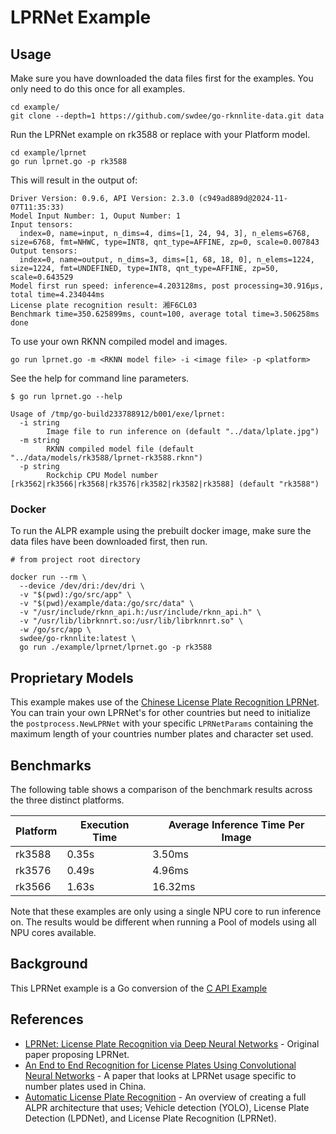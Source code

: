 # LPRNet Example

## Usage


Make sure you have downloaded the data files first for the examples.
You only need to do this once for all examples.

```
cd example/
git clone --depth=1 https://github.com/swdee/go-rknnlite-data.git data
```

Run the LPRNet example on rk3588 or replace with your Platform model.
```
cd example/lprnet
go run lprnet.go -p rk3588
```


This will result in the output of:
```
Driver Version: 0.9.6, API Version: 2.3.0 (c949ad889d@2024-11-07T11:35:33)
Model Input Number: 1, Ouput Number: 1
Input tensors:
  index=0, name=input, n_dims=4, dims=[1, 24, 94, 3], n_elems=6768, size=6768, fmt=NHWC, type=INT8, qnt_type=AFFINE, zp=0, scale=0.007843
Output tensors:
  index=0, name=output, n_dims=3, dims=[1, 68, 18, 0], n_elems=1224, size=1224, fmt=UNDEFINED, type=INT8, qnt_type=AFFINE, zp=50, scale=0.643529
Model first run speed: inference=4.203128ms, post processing=30.916µs, total time=4.234044ms
License plate recognition result: 湘F6CL03
Benchmark time=350.625899ms, count=100, average total time=3.506258ms
done
```

To use your own RKNN compiled model and images.
```
go run lprnet.go -m <RKNN model file> -i <image file> -p <platform>
```


See the help for command line parameters.
```
$ go run lprnet.go --help

Usage of /tmp/go-build233788912/b001/exe/lprnet:
  -i string
        Image file to run inference on (default "../data/lplate.jpg")
  -m string
        RKNN compiled model file (default "../data/models/rk3588/lprnet-rk3588.rknn")
  -p string
        Rockchip CPU Model number [rk3562|rk3566|rk3568|rk3576|rk3582|rk3582|rk3588] (default "rk3588")
```


### Docker

To run the ALPR example using the prebuilt docker image, make sure the data files have been downloaded first,
then run.
```
# from project root directory

docker run --rm \
  --device /dev/dri:/dev/dri \
  -v "$(pwd):/go/src/app" \
  -v "$(pwd)/example/data:/go/src/data" \
  -v "/usr/include/rknn_api.h:/usr/include/rknn_api.h" \
  -v "/usr/lib/librknnrt.so:/usr/lib/librknnrt.so" \
  -w /go/src/app \
  swdee/go-rknnlite:latest \
  go run ./example/lprnet/lprnet.go -p rk3588
```


## Proprietary Models

This example makes use of the [Chinese License Plate Recognition LPRNet](https://github.com/sirius-ai/LPRNet_Pytorch). 
You can train your own LPRNet's for other countries but need to initialize
the `postprocess.NewLPRNet` with your specific `LPRNetParams` containing the
maximum length of your countries number plates and character set used.



## Benchmarks

The following table shows a comparison of the benchmark results across the three distinct platforms.


| Platform | Execution Time | Average Inference Time Per Image |
|----------|----------------|----------------------------------|
| rk3588   | 0.35s          | 3.50ms                           |
| rk3576   | 0.49s          | 4.96ms                           |
| rk3566   | 1.63s          | 16.32ms                          |

Note that these examples are only using a single NPU core to run inference on.  The results
would be different when running a Pool of models using all NPU cores available.



## Background

This LPRNet example is a Go conversion of the [C API Example](https://github.com/airockchip/rknn_model_zoo/blob/main/examples/LPRNet/cpp/main.cc)


## References

* [LPRNet: License Plate Recognition via Deep Neural Networks](https://arxiv.org/pdf/1806.10447v1) - Original
paper proposing LPRNet.
* [An End to End Recognition for License Plates Using Convolutional Neural Networks](https://www.researchgate.net/publication/332650352_An_End_to_End_Recognition_for_License_Plates_Using_Convolutional_Neural_Networks) - A paper
that looks at LPRNet usage specific to number plates used in China.
* [Automatic License Plate Recognition](https://hailo.ai/blog/automatic-license-plate-recognition-with-hailo-8/) - An overview
of creating a full ALPR architecture that uses; Vehicle detection (YOLO),  License Plate Detection (LPDNet), 
and License Plate Recognition (LPRNet). 
